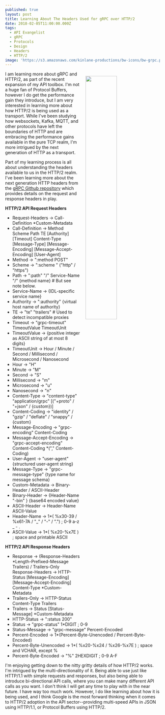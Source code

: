 ```yaml
---
published: true
layout: post
title: Learning About The Headers Used for gRPC over HTTP/2
date: 2018-02-05T11:00:00.000Z
tags:
  - API Evangelist
  - gRPC
  - Protocols
  - Design
  - Headers
  - HTTP/2
image: 'https://s3.amazonaws.com/kinlane-productions/bw-icons/bw-grpc.png'
---
```

<p><img src="https://s3.amazonaws.com/kinlane-productions/bw-icons/bw-grpc.png" align="right" width="45%" style="padding: 15px;" /></p>I am learning more about gRPC and HTTP/2, as part of the recent expansion of my API toolbox. I'm not a huge fan of Protocol Buffers, however I do get the performance gain they introduce, but I am very interested in learning more about how HTTP/2 is being used as a transport. While I've been studying how websockets, Kafka, MQTT, and other protocols have left the boundaries of HTTP and are embracing the performance gains available in the pure TCP realm, I'm more intrigued by the next generation of HTTP as a transport.

Part of my learning process is all about understanding the headers available to us in the HTTP/2 realm. I've been learning more about the next generation HTTP headers from the [gRPC Github repository](https://github.com/grpc/grpc/blob/master/doc/PROTOCOL-HTTP2.md) which provides details on the request and response headers in play.

**HTTP/2 API Request Headers**

- Request-Headers → Call-Definition *Custom-Metadata
- Call-Definition → Method Scheme Path TE [Authority] [Timeout] Content-Type [Message-Type] [Message-Encoding] [Message-Accept-Encoding] [User-Agent]
- Method → ":method POST"
- Scheme → ":scheme " ("http" / "https")
- Path → ":path" "/" Service-Name "/" {method name} # But see note below.
- Service-Name → {IDL-specific service name}
- Authority → ":authority" {virtual host name of authority}
- TE → "te" "trailers" # Used to detect incompatible proxies
- Timeout → "grpc-timeout" TimeoutValue TimeoutUnit
- TimeoutValue → {positive integer as ASCII string of at most 8 digits}
- TimeoutUnit → Hour / Minute / Second / Millisecond / Microsecond / Nanosecond
- Hour → "H"
- Minute → "M"
- Second → "S"
- Millisecond → "m"
- Microsecond → "u"
- Nanosecond → "n"
- Content-Type → "content-type" "application/grpc" [("+proto" / "+json" / {custom})]
- Content-Coding → "identity" / "gzip" / "deflate" / "snappy" / {custom}
- Message-Encoding → "grpc-encoding" Content-Coding
- Message-Accept-Encoding → "grpc-accept-encoding" Content-Coding *("," Content-Coding)
- User-Agent → "user-agent" {structured user-agent string}
- Message-Type → "grpc-message-type" {type name for message schema}
- Custom-Metadata → Binary-Header / ASCII-Header
- Binary-Header → {Header-Name "-bin" } {base64 encoded value}
- ASCII-Header → Header-Name ASCII-Value
- Header-Name → 1*( %x30-39 / %x61-7A / "_" / "-" / ".") ; 0-9 a-z _ - .
- ASCII-Value → 1*( %x20-%x7E ) ; space and printable ASCII

**HTTP/2 API Response Headers**

- Response → (Response-Headers *Length-Prefixed-Message Trailers) / Trailers-Only
Response-Headers → HTTP-Status [Message-Encoding] [Message-Accept-Encoding] Content-Type *Custom-Metadata
- Trailers-Only → HTTP-Status Content-Type Trailers
- Trailers → Status [Status-Message] *Custom-Metadata
- HTTP-Status → ":status 200"
- Status → "grpc-status" 1*DIGIT ; 0-9
- Status-Message → "grpc-message" Percent-Encoded
- Percent-Encoded → 1*(Percent-Byte-Unencoded / Percent-Byte-Encoded)
- Percent-Byte-Unencoded → 1*( %x20-%x24 / %x26-%x7E ) ; space and VCHAR, except %
- Percent-Byte-Encoded → "%" 2HEXDIGIT ; 0-9 A-F

I'm enjoying getting down to the nitty gritty details of how HTTP/2 works. I'm intrigued by the multi-directionality of it. Being able to use just like HTTP/1.1 with simple requests and responses, but also being able to introduce bi-directional API calls, where you can make many different API calls as you want. I don't think I will get any time to play with in the near future. I have way too much work. However, I do like learning about how it is being used, and I think Google is the most forward thinking when it comes to HTTP/2 adoption in the API sector--providing multi-speed APIs in JSON using HTTP/1.1, or Protocol Buffers using HTTP/2.
